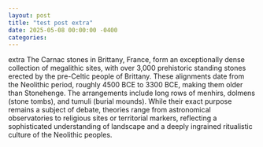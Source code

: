 ```yaml
---
layout: post
title: "test post extra"
date: 2025-05-08 00:00:00 -0400
categories:
---
```

extra The Carnac stones in Brittany, France, form an exceptionally dense collection of megalithic sites, with over 3,000 prehistoric standing stones erected by the pre-Celtic people of Brittany. These alignments date from the Neolithic period, roughly 4500 BCE to 3300 BCE, making them older than Stonehenge. The arrangements include long rows of menhirs, dolmens (stone tombs), and tumuli (burial mounds). While their exact purpose remains a subject of debate, theories range from astronomical observatories to religious sites or territorial markers, reflecting a sophisticated understanding of landscape and a deeply ingrained ritualistic culture of the Neolithic peoples. 